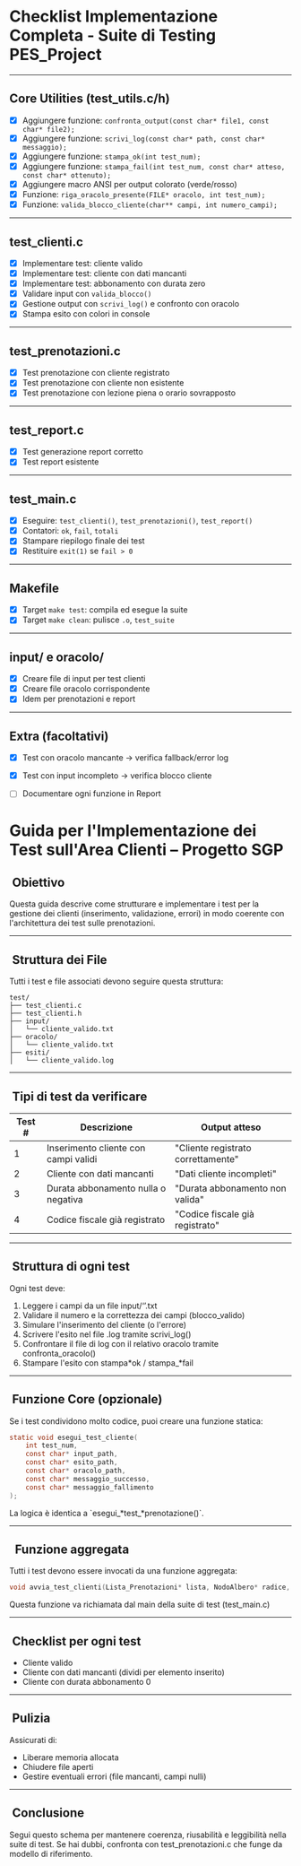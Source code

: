 #  Checklist Implementazione Completa - Suite di Testing PES_Project

---

##  Core Utilities (test_utils.c/h)

- [X] Aggiungere funzione: `confronta_output(const char* file1, const char* file2);`
- [X] Aggiungere funzione: `scrivi_log(const char* path, const char* messaggio);`
- [X] Aggiungere funzione: `stampa_ok(int test_num);`
- [X] Aggiungere funzione: `stampa_fail(int test_num, const char* atteso, const char* ottenuto);`
- [X] Aggiungere macro ANSI per output colorato (verde/rosso)
- [X] Funzione: `riga_oracolo_presente(FILE* oracolo, int test_num);`
- [X] Funzione: `valida_blocco_cliente(char** campi, int numero_campi);`

---

##  test_clienti.c

- [X] Implementare test: cliente valido
- [X] Implementare test: cliente con dati mancanti
- [X] Implementare test: abbonamento con durata zero
- [X] Validare input con `valida_blocco()`
- [X] Gestione output con `scrivi_log()` e confronto con oracolo
- [X] Stampa esito con colori in console

---

##  test_prenotazioni.c

- [X] Test prenotazione con cliente registrato
- [X] Test prenotazione con cliente non esistente
- [X] Test prenotazione con lezione piena o orario sovrapposto

---

##  test_report.c

- [X] Test generazione report corretto
- [X] Test report esistente

---

##  test_main.c

- [X] Eseguire: `test_clienti()`, `test_prenotazioni()`, `test_report()`
- [X] Contatori: `ok`, `fail`, `totali`
- [X] Stampare riepilogo finale dei test
- [X] Restituire `exit(1)` se `fail > 0`

---

##  Makefile

- [X] Target `make test`: compila ed esegue la suite
- [X] Target `make clean`: pulisce `.o`, `test_suite`

---

## input/ e oracolo/

- [X] Creare file di input per test clienti
- [X] Creare file oracolo corrispondente
- [X] Idem per prenotazioni e report

---

##  Extra (facoltativi)

- [X] Test con oracolo mancante -> verifica fallback/error log
- [X] Test con input incompleto -> verifica blocco cliente
- [ ] Documentare ogni funzione in Report


# Guida per l'Implementazione dei Test sull'Area Clienti – Progetto SGP

##  Obiettivo

Questa guida descrive come strutturare e implementare i test per la gestione dei clienti (inserimento, validazione, errori) in modo coerente con l'architettura dei test sulle prenotazioni.

---

##  Struttura dei File

Tutti i test e file associati devono seguire questa struttura:

```
test/
├── test_clienti.c
├── test_clienti.h
├── input/
│   └── cliente_valido.txt
├── oracolo/
│   └── cliente_valido.txt
├── esiti/
│   └── cliente_valido.log
```

---

##  Tipi di test da verificare

| Test # | Descrizione                          | Output atteso                      |
| ------ | ------------------------------------ | ---------------------------------- |
| 1      | Inserimento cliente con campi validi | "Cliente registrato correttamente" |
| 2      | Cliente con dati mancanti            | "Dati cliente incompleti"          |
| 3      | Durata abbonamento nulla o negativa  | "Durata abbonamento non valida"    |
| 4      | Codice fiscale già registrato        | "Codice fiscale già registrato"    |

---

##  Struttura di ogni test

Ogni test deve:

1. Leggere i campi da un file input/‘’.txt
2. Validare il numero e la correttezza dei campi (blocco\_valido)
3. Simulare l'inserimento del cliente (o l'errore)
4. Scrivere l'esito nel file .log tramite scrivi\_log()
5. Confrontare il file di log con il relativo oracolo tramite confronta\_oracolo()
6. Stampare l'esito con stampa*ok / stampa\_*fail

---

##  Funzione Core (opzionale)

Se i test condividono molto codice, puoi creare una funzione statica:

```c
static void esegui_test_cliente(
    int test_num,
    const char* input_path,
    const char* esito_path,
    const char* oracolo_path,
    const char* messaggio_successo,
    const char* messaggio_fallimento
);
```

La logica è identica a \`esegui\_*test\_*prenotazione()\`.

---

##   Funzione aggregata

Tutti i test devono essere invocati da una funzione aggregata:

```c
void avvia_test_clienti(Lista_Prenotazioni* lista, NodoAlbero* radice, Catalogo_Lezioni* catalogo);
```

Questa funzione va richiamata dal main della suite di test (test\_main.c)

---

##  Checklist per ogni test

* Cliente valido
* Cliente con dati mancanti (dividi per elemento inserito)
* Cliente con durata abbonamento 0

---

##  Pulizia

Assicurati di:

* Liberare memoria allocata&#x20;
* Chiudere file aperti
* Gestire eventuali errori (file mancanti, campi nulli)

---

##  Conclusione

Segui questo schema per mantenere coerenza, riusabilità e leggibilità nella suite di test. Se hai dubbi, confronta con test\_prenotazioni.c che funge da modello di riferimento.
